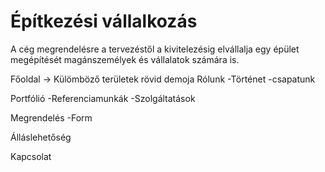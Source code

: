 # Építkezési vállalkozás
A cég megrendelésre a tervezéstől a kivitelezésig elvállalja egy épület megépítését magánszemélyek és vállalatok számára is.

Főoldal -> Külömböző területek rövid demoja
Rólunk      -Történet
            -csapatunk

Portfólió   -Referenciamunkák
            -Szolgáltatások

Megrendelés -Form

Álláslehetőség

Kapcsolat
